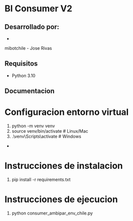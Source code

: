 # BI Consumer V2

## Desarrollado por:
- 
mibotchile - Jose Rivas

## Requisitos
- Python 3.10

## Documentacion

# Configuracion entorno virtual
1. python -m venv venv
2. source venv/bin/activate # Linux/Mac
3. .\venv\Scripts\activate # Windows
- 
# Instrucciones de instalacion
1. pip install -r requirements.txt

# Instrucciones de ejecucion
1. python consumer_ambipar_env_chile.py
